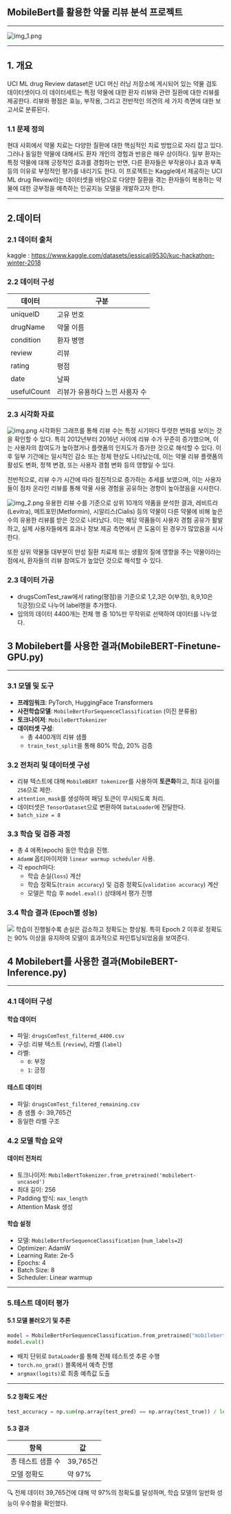 ## MobileBert를 활용한 약물 리뷰 분석 프로젝트

---
![img_1.png](img_1.png)

---



## 1. 개요
UCI ML drug Review dataset은 UCI 머신 러닝 저장소에 게시되어 있는 약물 검토 데이터셋이다.이 데이터세트는 특정 약물에 대한 환자 리뷰와 관련 질환에 대한 리뷰를 제공한다. 리뷰와 평점은 효능, 부작용, 그리고 전반적인 의견의 세 가지 측면에 대한 보고서로 분류된다.

### 1.1 문제 정의
  
  현대 사회에서 약물 치료는 다양한 질환에 대한 핵심적인 치료 방법으로 자리 잡고 있다. 그러나 동일한 약물에 대해서도 환자 개인의 경험과 반응은 매우
상이하다. 일부 환자는 특정 약물에 대해 긍정적인 효과를 경험하는 반면, 다른 환자들은 부작용이나 효과 부족 등의 이유로 부정적인 평가를 내리기도 한다.
이 프로젝트는 Kaggle에서 제공하는 UCI ML drug Review라는 데이터셋을 바탕으로 다양한 질환을 겪는 환자들이 복용하는 약물에 대한 긍부정을 예측하는
인공지능 모델을 개발하고자 한다.

---
## 2.데이터
### 2.1 데이터 출처
 
  kaggle : https://www.kaggle.com/datasets/jessicali9530/kuc-hackathon-winter-2018

### 2.2 데이터 구성

|데이터| 구분                |
|---|-------------------|
|uniqueID| 고유 번호             |
|drugName| 약물 이름             |
|condition| 환자 병명             |
|review| 리뷰                |
|rating| 평점                |
|date| 날짜                |
|usefulCount| 리뷰가 유용하다 느낀 사용자 수 |

### 2.3 시각화 자료

![img.png](img.png)
시각화된 그래프를 통해 리뷰 수는 특정 시기마다 뚜렷한 변화를 보이는 것을 확인할 수 있다. 특히 2012년부터 2016년 사이에 리뷰 수가 꾸준히 증가했으며, 이는 사용자의 참여도가 높아졌거나 플랫폼의 인지도가 증가한 것으로 해석할 수 있다. 이후 일부 기간에는 일시적인 감소 또는 정체 현상도 나타났는데, 이는 약물 리뷰 플랫폼의 활성도 변화, 정책 변경, 또는 사용자 경험 변화 등의 영향일 수 있다.

전반적으로, 리뷰 수가 시간에 따라 점진적으로 증가하는 추세를 보였으며, 이는 사용자들이 점차 온라인 리뷰를 통해 약물 사용 경험을 공유하는 경향이 높아졌음을 시사한다.



![img_2.png](img_2.png)
유용한 리뷰 수를 기준으로 상위 10개의 약품을 분석한 결과, 레비트라(Levitra), 메트포민(Metformin), 시알리스(Cialis) 등의 약물이 다른 약물에 비해 높은 수의 유용한 리뷰를 받은 것으로 나타났다. 이는 해당 약품들이 사용자 경험 공유가 활발하고, 실제 사용자들에게 효과나 정보 제공 측면에서 큰 도움이 된 경우가 많았음을 시사한다.

또한 상위 약물들 대부분이 만성 질환 치료제 또는 생활의 질에 영향을 주는 약물이라는 점에서, 환자들의 리뷰 참여도가 높았던 것으로 해석할 수 있다.


### 2.3 데이터 가공
* drugsComTest_raw에서 rating(평점)을 기준으로 1,2,3은 0(부정), 8,9,10은 1(긍정)으로 나누어 label행을 추가했다.
* 임의의 데이터 4400개는 전체 행 중 10%만 무작위로 선택하여 데이터를 나누었다.

## 3 Mobilebert를 사용한 결과(MobileBERT-Finetune-GPU.py)

---

### 3.1 모델 및 도구
- **프레임워크**: PyTorch, HuggingFace Transformers
- **사전학습모델**: `MobileBertForSequenceClassification` (이진 분류용)
- **토크나이저**: `MobileBertTokenizer`
- **데이터셋 구성**:
  - 총 4400개의 리뷰 샘플
  - `train_test_split`을 통해 80% 학습, 20% 검증


### 3.2 전처리 및 데이터셋 구성
- 리뷰 텍스트에 대해 `MobileBERT tokenizer`를 사용하여 **토큰화**하고, 최대 길이를 `256`으로 제한.
- `attention_mask`를 생성하여 패딩 토큰이 무시되도록 처리.
- 데이터셋은 `TensorDataset`으로 변환하여 `DataLoader`에 전달한다.
- `batch_size = 8`


### 3.3 학습 및 검증 과정
- 총 4 에폭(epoch) 동안 학습을 진행.
- `AdamW` 옵티마이저와 `linear warmup scheduler` 사용.
- 각 epoch마다:
  - 학습 손실(`loss`) 계산
  - 학습 정확도(`train accuracy`) 및 검증 정확도(`validation accuracy`) 계산
  - 모델은 학습 후 `model.eval()` 상태에서 평가 진행


### 3.4 학습 결과 (Epoch별 성능)
![](Figure_1.png)
학습이 진행될수록 손실은 감소하고 정확도는 향상됨. 특히 Epoch 2 이후로 정확도는 90% 이상을 유지하여 모델이 효과적으로 파인튜닝되었음을 보여준다.


## 4 Mobilebert를 사용한 결과(MobileBERT-Inference.py)

---

### 4.1 데이터 구성
#### 학습 데이터

- 파일: `drugsComTest_filtered_4400.csv`
- 구성: 리뷰 텍스트 (`review`), 라벨 (`label`)
- 라벨:
  - `0`: 부정
  - `1`: 긍정

#### 테스트 데이터

- 파일: `drugsComTest_filtered_remaining.csv`
- 총 샘플 수: 39,765건
- 동일한 라벨 구조


### 4.2 모델 학습 요약

#### 데이터 전처리

- 토크나이저: `MobileBertTokenizer.from_pretrained('mobilebert-uncased')`
- 최대 길이: 256
- Padding 방식: `max_length`
- Attention Mask 생성

#### 학습 설정

- 모델: `MobileBertForSequenceClassification` (`num_labels=2`)
- Optimizer: AdamW
- Learning Rate: 2e-5
- Epochs: 4
- Batch Size: 8
- Scheduler: Linear warmup

---


### 5.테스트 데이터 평가
#### 5.1 모델 불러오기 및 추론
```python
model = MobileBertForSequenceClassification.from_pretrained("mobilebert_custom_drug_model.pt")
model.eval()
```
* 배치 단위로 `DataLoader`를 통해 전체 테스트셋 추론 수행
* `torch.no_grad()` 블록에서 예측 진행
* `argmax(logits)`로 최종 예측값 도출

---

#### 5.2 정확도 계산
```python
test_accuracy = np.sum(np.array(test_pred) == np.array(test_true)) / len(test_pred)
```
#### 5.3 결과

| 항목               | 값        |
|--------------------|-----------|
| 총 테스트 샘플 수   | 39,765건  |
| 모델 정확도        | 약 97%    |

🔍 전체 데이터 39,765건에 대해 약 97%의 정확도를 달성하며, 학습 모델의 일반화 성능이 우수함을 확인했다.



















    



